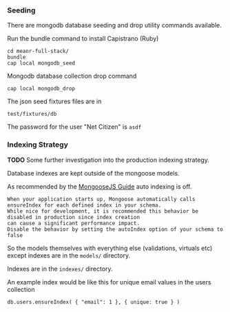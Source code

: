 ### Seeding

There are mongodb database seeding and drop utility commands available.

Run the bundle command to install Capistrano (Ruby)

    cd meanr-full-stack/
    bundle
    cap local mongodb_seed

Mongodb database collection drop command

    cap local mongodb_drop

The json seed fixtures files are in

    test/fixtures/db

The password for the user "Net Citizen" is `asdf`

### Indexing Strategy

**TODO** Some further investigation into the production indexing strategy.

Database indexes are kept outside of the mongoose models.

As recommended by the [MongooseJS Guide](http://mongoosejs.com/docs/guide.html) auto indexing is off.

    When your application starts up, Mongoose automatically calls ensureIndex for each defined index in your schema.
    While nice for development, it is recommended this behavior be disabled in production since index creation
    can cause a significant performance impact.
    Disable the behavior by setting the autoIndex option of your schema to false

So the models themselves with everything else (validations, virtuals etc) except indexes are in the `models/` directory.

Indexes are in the `indexes/` directory.

An example index would be like this for unique email values in the users collection

    db.users.ensureIndex( { "email": 1 }, { unique: true } )